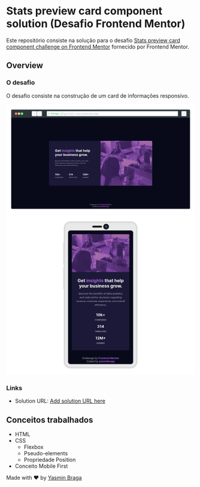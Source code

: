 # Stats preview card component solution (Desafio Frontend Mentor)

Este repositório consiste na solução para o desafio [Stats preview card component challenge on Frontend Mentor](https://www.frontendmentor.io/challenges/stats-preview-card-component-8JqbgoU62) fornecido por Frontend Mentor.

## Overview

### O desafio

O desafio consiste na construção de um card de informações responsivo.

![](./screenshot-desktop.png)
![](./screenshot-mobile.png)

### Links

- Solution URL: [Add solution URL here](https://your-solution-url.com)

## Conceitos trabalhados

- HTML
- CSS
  - Flexbox
  - Pseudo-elements
  - Propriedade Position
- Conceito Mobile First

Made with :heart: by [Yasmin Braga](https://github.com/yasminbraga)
